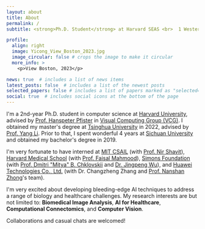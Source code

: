 ```yaml
---
layout: about
title: About
permalink: /
subtitle: <strong>Ph.D. Student</strong> at Harvard SEAS <br>  1 Western Ave, Boston, MA 02163, USA

profile:
  align: right
  image: Yicong_View_Boston_2023.jpg
  image_circular: false # crops the image to make it circular
  more_info: >
    <p>View Boston, 2023</p>

news: true  # includes a list of news items
latest_posts: false  # includes a list of the newest posts
selected_papers: false # includes a list of papers marked as "selected={true}"
social: true  # includes social icons at the bottom of the page
---
```


I'm a 2nd-year Ph.D. student in computer science at [Harvard University](https://www.harvard.edu/), advised by [Prof. Hanspeter Pfister](https://scholar.google.com/citations?user=VWX-GMAAAAAJ&hl=en) in [Visual Computing Group (VCG)](https://vcg.seas.harvard.edu/). I obtained my master's degree at [Tsinghua University](https://www.tsinghua.edu.cn/en/) in 2022, advised by [Prof. Yang Li](http://yangli-feasibility.com/home/). Prior to that, I spent wonderful 4 years at [Sichuan University](https://en.scu.edu.cn/) and obtained my bachelor's degree in 2019.

I'm very fortunate to have interned at [MIT CSAIL](https://www.csail.mit.edu/) (with [Prof. Nir Shavit](https://people.csail.mit.edu/shanir/)), [Harvard Medical School](https://hms.harvard.edu/) (with [Prof. Faisal Mahmood](https://faisal.ai/)), [Simons Foundation](https://www.simonsfoundation.org/) (with [Prof. Dmitri "Mitya" B. Chklovskii](https://neural-circuits-and-algorithms.github.io/) and [Dr. Jingpeng Wu](https://scholar.google.com/citations?user=ZB6o8OMAAAAJ&hl=en)), and [Huawei Technologies Co., Ltd.](https://www.huawei.com/en/) (with Dr. Changzheng Zhang and [Prof. Nanshan Zhong](https://en.wikipedia.org/wiki/Zhong_Nanshan)'s team).

I'm very excited about developing bleeding-edge AI techniques to address a range of biology and healthcare challenges. My research interests are but not limited to: **Biomedical Image Analysis**, **AI for Healthcare**, **Computational Connectomics**, and **Computer Vision**.

Collaborations and casual chats are welcomed!